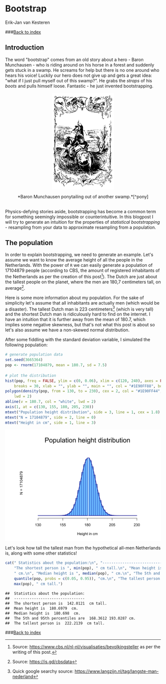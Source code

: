 # Bootstrap
Erik-Jan van Kesteren  



###[Back to index](../index.html)



## Introduction
The word "bootstrap" comes from an old story about a hero - Baron Munchausen - who is riding around on his horse in a forest and suddenly gets stuck in a swamp. He screams for help but there is no one around who hears his voice! Luckily our hero does not give up and gets a great idea: "what if I just pull myself out of this swamp?". He grabs the *straps* of his *boots* and pulls himself loose. Fantastic - he just invented bootstrapping.

<img src="bootstrap_files/munchausen.svg" width="40%" style="display:block; margin-left:auto; margin-right:auto"></img>
<center> *Baron Munchausen ponytailing out of another swamp.*[^pony] </center>

[^pony]: Source: http://en.citizendium.org/wiki/Image:Dore-Munchausen-pull.jpg

<br/>



Physics-defying stories aside, bootstrapping has become a common term for something seemingly impossible or counterintuitive. In this blogpost I will try to generate an intuition for the properties of *statistical bootstrapping* - resampling from your data to approximate resampling from a population.

## The population
In order to explain bootstrapping, we need to generate an example. Let's assume we want to know the average height of all the people in the Netherlands. With the power of `R` we can easily generate a population of 17104879 people (according to CBS, the amount of registered inhabitants of the Netherlands as per the creation of this post[^cbs]). The Dutch are just about the tallest people on the planet, where the men are 180,7 centimeters tall, on average[^statline]. 

Here is some more information about my population. For the sake of simplicity let's assume that all inhabitants are actually men (which would be a disaster). The tallest Dutch man is 223 centimeters[^lngst] (which is very tall) and the shortest Dutch man is ridiculously hard to find on the internet. I have an intuition that it is further away from the mean of 180.7, which implies some negative skewness, but that's not what this post is about so let's also assume we have a non-skewed normal distribution.

After some fiddling with the standard deviation variable, I simulated the following population:

[^cbs]: Source: https://www.cbs.nl/nl-nl/visualisaties/bevolkingsteller as per the writing of this post.

[^statline]: Source: https://is.gd/cbsdata

[^lngst]: Quick google searchy source: https://www.langzijn.nl/tag/langste-man-nederland


```r
# generate population data
set.seed(3665364)
pop <- rnorm(17104879, mean = 180.7, sd = 7.5)

# plot the distribution
hist(pop, freq = FALSE, ylim = c(0, 0.06), xlim = c(120, 240), axes = FALSE, 
    breaks = 30, xlab = "", ylab = "", main = "", col = "#1E90FF88", border = "#00008B")
polygon(density(pop, from = 130, to = 230), cex = 2, col = "#1E90FF44", border = "#00008B", 
    lwd = 2)
abline(v = 180.7, col = "white", lwd = 2)
axis(1, at = c(130, 155, 180, 205, 230))
mtext("Population height distribution", side = 3, line = 1, cex = 1.8)
mtext("N = 17104879", side = 2, line = 0)
mtext("Height in cm", side = 1, line = 3)
```

<img src="bootstrap_files/figure-html/popsvg-1.svg" style="display: block; margin: auto;" />

Let's look how tall the tallest man from the hypothetical all-men Netherlands is, along with some other statistics!


```r
cat(" Statistics about the population:\n", "--------------------------------\n", 
    "The shortest person is ", min(pop), " cm tall.\n", "Mean height is ", mean(pop), 
    " cm.\n", "Median height is ", median(pop), " cm.\n", "The 5th and 95th percentiles are ", 
    quantile(pop, probs = c(0.05, 0.95)), "cm.\n", "The tallest person is ", 
    max(pop), " cm tall.")
```

```
##  Statistics about the population:
##  --------------------------------
##  The shortest person is  142.0121  cm tall.
##  Mean height is  180.6979  cm.
##  Median height is  180.698  cm.
##  The 5th and 95th percentiles are  168.3612 193.0287 cm.
##  The tallest person is  222.2139  cm tall.
```


###[Back to index](../index.html)
